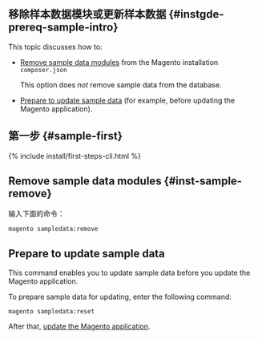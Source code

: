 <div markdown="1">

## 移除样本数据模块或更新样本数据 {#instgde-prereq-sample-intro}

This topic discusses how to:

*	[Remove sample data modules](#inst-sample-remove) from the Magento installation `composer.json`

	This option does *not* remove sample data from the database.
*	[Prepare to update sample data](#inst-sample-reset) (for example, before updating the Magento application).

## 第一步 {#sample-first}

{% include install/first-steps-cli.html %}

## Remove sample data modules {#inst-sample-remove}
输入下面的命令：

	magento sampledata:remove 

<!-- where `[module-list]` is an optional space-separated list of sample data modules to install. Omit this parameter to remove all sample data modules.

The complete list of sample data modules follows:

{% include install/sampledata/sample-data_list-of-modules.md %} -->

<h2 id="inst-sample-reset">Prepare to update sample data</h2>
This command enables you to update sample data before you update the Magento application.

To prepare sample data for updating, enter the following command:

	magento sampledata:reset

After that, <a href="{{ page.baseurl }}/install-gde/install/cli/install-cli-uninstall.html#instgde-install-magento-update">update the Magento application</a>.
